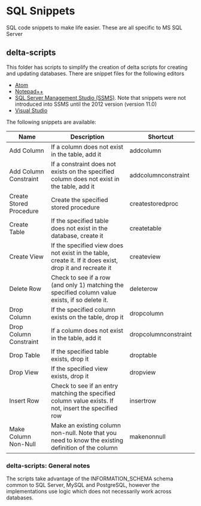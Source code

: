# SQL Snippets

SQL code snippets to make life easier. These are all specific to MS SQL Server

## delta-scripts

This folder has scripts to simplify the creation of delta scripts for creating and updating databases.
There are snippet files for the following editors

* [Atom](https://atom.io/) 
* [Notepad++](https://notepad-plus-plus.org/)
* [SQL Server Management Studio (SSMS)](https://msdn.microsoft.com/en-us/library/mt238290.aspx). Note that snippets were not introduced into SSMS until the 2012 version (version 11.0)
* [Visual Studio](https://www.visualstudio.com/)

The following snippets are available:

| Name | Description | Shortcut |
| --- | --- | --- |
| Add Column | If a column does not exist in the table, add it | addcolumn |
| Add Column Constraint | If a constraint does not exists on the specified column does not exist in the table, add it | addcolumnconstraint |
| Create Stored Procedure | Create the specified stored procedure | createstoredproc |
| Create Table | If the specified table does not exist in the database, create it | createtable |
| Create View | If the specified view does not exist in the table, create it. If it does exist, drop it and recreate it | createview |
| Delete Row | Check to see if a row (and only 1) matching the specified column value exists, if so delete it. | deleterow |
| Drop Column | If the specified column exists on the table, drop it | dropcolumn |
| Drop Column Constraint | If a column does not exist in the table, add it | dropcolumnconstraint |
| Drop Table | If the specified table exists, drop it | droptable |
| Drop View  | If the specified view exists, drop it | dropview |
| Insert Row | Check to see if an entry matching the specified column value exists. If not, insert the specified row | insertrow |
| Make Column Non-Null | Make an existing column non-null. Note that you need to know the existing definition of the column | makenonnull |

### delta-scripts: General notes

The scripts take advantage of the INFORMATION_SCHEMA schema common to SQL Server, MySQL and PostgreSQL, however the implementations use logic which does not necessarily work across databases.